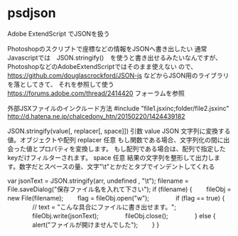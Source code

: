 # psdjson
Adobe ExtendScript でJSONを扱う

Photoshopのスクリプトで座標などの情報をJSONへ書き出したい
通常Javascriptでは　JSON.stringify()　を使うと書き出せるみたいなんですが、
PhotoshopなどのAdobeExtendScriptではそのまま使えない
ので、
https://github.com/douglascrockford/JSON-js
などからJSON用のライブラリを落としてきて、
それを参照して使う
https://forums.adobe.com/thread/2414420
フォーラムを参照

外部JSXファイルのインクルード方法
#include "file1.jsxinc;folder/file2.jsxinc"
http://d.hatena.ne.jp/chalcedony_htn/20150220/1424439182

JSON.stringify(value[, replacer[, space]])
引数
value
JSON 文字列に変換する値。オブジェクトや配列
replacer 任意
もし関数である場合、文字列化の間に出会った値とプロパティを変換します。
もし配列である場合は、配列で指定したkeyだけフィルターされます。
space 任意
結果の文字列を整形して出力します。数字だとスペースの量、文字"\t"とかだとタブでインデントしてくれる

var jsonText = JSON.stringify(arr, undefined , "\t");
filename = File.saveDialog("保存ファイル名を入れて下さい");
if (filename) {
　　fileObj = new File(filename);
　　flag = fileObj.open("w");
　　　　if (flag == true) {
　　　　// text = "こんな具合にファイルに書き出せます。";
　　　　fileObj.write(jsonText);
　　　　fileObj.close();
　　　　} else {
　　　　alert("ファイルが開けませんでした");
　　}
}
